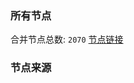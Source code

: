 ### 所有节点
合并节点总数: `2070`
[节点链接](https://raw.githubusercontent.com/rzhy1/11/master/sub/sub_merge_base64.txt)

### 节点来源